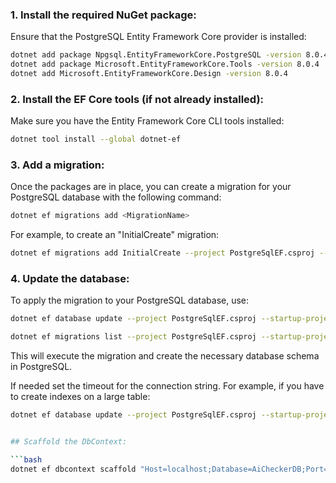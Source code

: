 ﻿### 1. Install the required NuGet package:

Ensure that the PostgreSQL Entity Framework Core provider is installed:

```bash
dotnet add package Npgsql.EntityFrameworkCore.PostgreSQL -version 8.0.4
dotnet add package Microsoft.EntityFrameworkCore.Tools -version 8.0.4
dotnet add Microsoft.EntityFrameworkCore.Design -version 8.0.4
```

### 2. Install the EF Core tools (if not already installed):

Make sure you have the Entity Framework Core CLI tools installed:

```bash
dotnet tool install --global dotnet-ef
```

### 3. Add a migration:

Once the packages are in place, you can create a migration for your PostgreSQL database with the following command:

```bash
dotnet ef migrations add <MigrationName>
```

For example, to create an "InitialCreate" migration:

```bash
dotnet ef migrations add InitialCreate --project PostgreSqlEF.csproj --startup-project ../../AIChecker
```

### 4. Update the database:

To apply the migration to your PostgreSQL database, use:

```bash
dotnet ef database update --project PostgreSqlEF.csproj --startup-project ../../AIChecker --connection "Host=localhost;Database=AiCheckerDB;Port=5432;User Id=AiChecker;Password=123;Timeout"
```


```bash
dotnet ef migrations list --project PostgreSqlEF.csproj --startup-project ../../AIChecker --connection "Host=localhost;Database=AiCheckerDB;Port=5432;User Id=AiChecker;Password=123"

```
This will execute the migration and create the necessary database schema in PostgreSQL.

If needed set the timeout for the connection string. For example, if you have to create indexes on a large table:


```bash
dotnet ef database update --project PostgreSqlEF.csproj --startup-project ../../AIChecker --connection "Host=localhost;Database=AiCheckerDB;Port=5432;User Id=AiChecker;Password=123;CommandTimeout=600"
```

```bash

## Scaffold the DbContext:

```bash
dotnet ef dbcontext scaffold "Host=localhost;Database=AiCheckerDB;Port=5432;User Id=AiChecker;Password=123" Npgsql.EntityFrameworkCore.PostgreSQL -o DbModels
```
